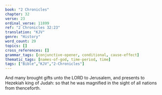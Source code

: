 ```yaml
---
book: "2 Chronicles"
chapter: 32
verse: 23
ordinal_verse: 11899
ref: "2 Chronicles 32:23"
translation: "KJV"
genre: "History"
word_count: 29
topics: []
cross_references: []
grammar_tags: [conjunctive-opener, conditional, cause-effect]
thematic_tags: [names-of-god, time-period, time]
tags: ["Bible","KJV","2-Chronicles"]
---
```

And many brought gifts unto the LORD to Jerusalem, and presents to Hezekiah king of Judah: so that he was magnified in the sight of all nations from thenceforth.
